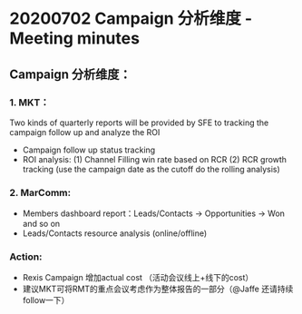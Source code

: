 # 20200702 Campaign 分析维度 - Meeting minutes

##  Campaign 分析维度：

###  1. MKT：
Two kinds of quarterly reports will be provided by SFE to tracking the campaign follow up and analyze the ROI
  *  Campaign follow up status tracking
  *  ROI analysis:
    (1) Channel Filling win rate based on RCR
    (2) RCR growth tracking (use the campaign date as the cutoff do the rolling analysis)

### 2. MarComm:
  * Members dashboard report：Leads/Contacts -> Opportunities -> Won and so on
  * Leads/Contacts resource analysis (online/offline)

### Action:
  * Rexis Campaign 增加actual cost （活动会议线上+线下的cost） 
  * 建议MKT可将RMT的重点会议考虑作为整体报告的一部分（@Jaffe 还请持续follow一下）